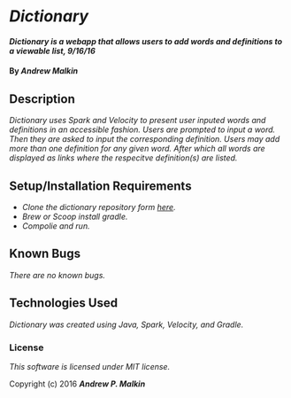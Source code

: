 # _Dictionary_

#### _Dictionary is a webapp that allows users to add words and definitions to a viewable list, 9/16/16_

#### By _**Andrew Malkin**_

## Description

_Dictionary uses Spark and Velocity to present user inputed words and definitions in an accessible fashion. Users are prompted to input a word. Then they are asked to input the corresponding definition.  Users may add more than one definition for any given word. After which all words are displayed as links where the respecitve definition(s) are listed._

## Setup/Installation Requirements

* _Clone the dictionary repository form [here](https://github.com/tiki84626/dictionary)._
* _Brew or Scoop install gradle._
* _Compolie and run._

## Known Bugs

_There are no known bugs._

## Technologies Used

_Dictionary was created using Java, Spark, Velocity, and Gradle._

### License

*This software is licensed under MIT license.*

Copyright (c) 2016 **_Andrew P. Malkin_**
